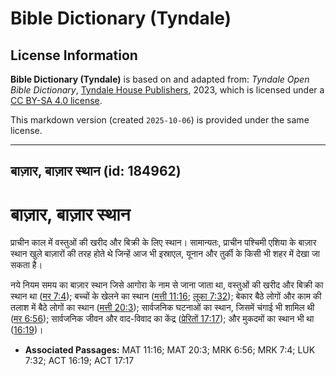 # Bible Dictionary (Tyndale)

## License Information

**Bible Dictionary (Tyndale)** is based on and adapted from: _Tyndale Open Bible Dictionary_, [Tyndale House Publishers](https://tyndaleopenresources.com/), 2023, which is licensed under a [CC BY-SA 4.0 license](https://creativecommons.org/licenses/by-sa/4.0/legalcode.en).

This markdown version (created `2025-10-06`) is provided under the same license.



--------------------------------

## बाज़ार, बाज़ार स्थान (id: 184962)

बाज़ार, बाज़ार स्थान
====================

प्राचीन काल में वस्तुओं की खरीद और बिक्री के लिए स्थान। सामान्यतः, प्राचीन पश्चिमी एशिया के बाज़ार स्थान खुले बाज़ारों की तरह होते थे जिन्हें आज भी इस्राएल, यूनान और तुर्की के किसी भी शहर में देखा जा सकता है। 

नये नियम समय का बाज़ार स्थान जिसे आगोरा के नाम से जाना जाता था, वस्तुओं की खरीद और बिक्री का स्थान था ([मर 7:4](https://ref.ly/Mark7:4)); बच्चों के खेलने का स्थान ([मत्ती 11:16](https://ref.ly/Matt11:16); [लूका 7:32](https://ref.ly/Luke7:32)); बेकार बैठे लोगों और काम की तलाश में बैठे लोगों का स्थान ([मत्ती 20:3](https://ref.ly/Matt20:3)); सार्वजनिक घटनाओं का स्थान, जिसमें चंगाई भी शामिल थी ([मर 6:56](https://ref.ly/Mark6:56)); सार्वजनिक जीवन और वाद\-विवाद का केंद्र ([प्रेरितों 17:17](https://ref.ly/Acts17:17)); और मुकदमों का स्थान भी था ([16:19](https://ref.ly/Acts16:19))।

* **Associated Passages:** MAT 11:16; MAT 20:3; MRK 6:56; MRK 7:4; LUK 7:32; ACT 16:19; ACT 17:17

